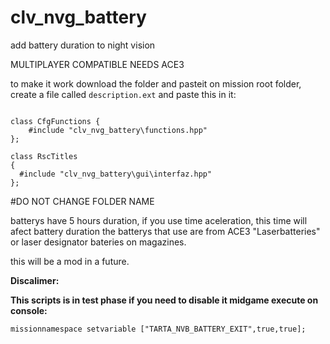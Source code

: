 # clv_nvg_battery
add battery duration to night vision 

MULTIPLAYER COMPATIBLE
NEEDS ACE3

to make it work download the folder and pasteit on mission root folder, create a file called `description.ext` and paste this in it:

```

class CfgFunctions {
	#include "clv_nvg_battery\functions.hpp"
};

class RscTitles
{
  #include "clv_nvg_battery\gui\interfaz.hpp"
};

```

#DO NOT CHANGE FOLDER NAME

batterys have 5 hours duration, if you use time aceleration, this time will afect battery duration 
the batterys that use are from ACE3 "Laserbatteries" or laser designator bateries on magazines. 

this will be a mod in a future.

**Discalimer:**

**This scripts is in test phase if you need to disable it midgame execute on console:**

``missionnamespace setvariable ["TARTA_NVB_BATTERY_EXIT",true,true];``
